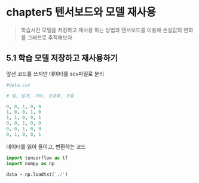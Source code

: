 # chapter5 텐서보드와 모델 재사용

> 학습시킨 모델을 저장하고 재사용 하는 방법과 텐서보드를 이용해 손실값의 변화를 그래프로 추적해보자

## 5.1 학습 모델 저장하고 재사용하기

앞선 코드를 쓰지만 데이터를 scv파일로 분리

```python
#data.csv

# 털, 날개, 기타, 포유류, 조류

0, 0, 1, 0, 0
1, 0, 0, 1, 0
1, 1, 0, 0, 1
0, 0, 1, 0, 0
0, 0, 1, 0, 0
0, 1, 0, 0, 1
```

데이터를 읽어 들이고, 변환하는 코드

```python
import tensorflow as tf
import numpy as np

data = np.loadtxt('./')